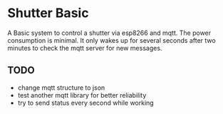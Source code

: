 Shutter Basic
=============

A Basic system to control a shutter via esp8266 and mqtt.
The power consumption is minimal. It only wakes up for several seconds
after two minutes to check the mqtt server for new messages.


TODO
----

* change mqtt structure to json
* test another mqtt library for better reliability
* try to send status every second while working

